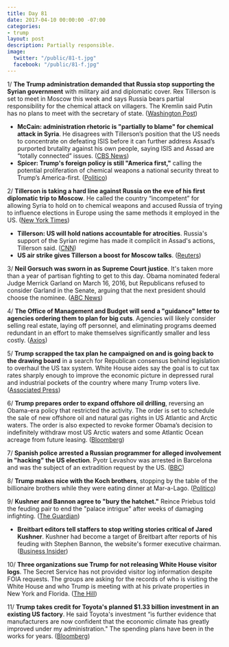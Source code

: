 ```yaml
---
title: Day 81
date: 2017-04-10 00:00:00 -07:00
categories:
- trump
layout: post
description: Partially responsible.
image:
  twitter: "/public/81-t.jpg"
  facebook: "/public/81-f.jpg"
---
```


1/ **The Trump administration demanded that Russia stop supporting the Syrian government** with military aid and diplomatic cover. Rex Tillerson is set to meet in Moscow this week and says Russia bears partial responsibility for the chemical attack on villagers. The Kremlin said Putin has no plans to meet with the secretary of state. ([Washington Post](https://www.washingtonpost.com/world/national-security/trump-officials-tell-russia-to-drop-its-support-for-syrias-assad/2017/04/09/c179d3ba-4713-440b-8192-a2838019554d_story.html))

* **McCain: administration rhetoric is "partially to blame" for chemical attack in Syria**. He disagrees with Tillerson’s position that the US needs to concentrate on defeating ISIS before it can further address Assad’s purported brutality against his own people, saying ISIS and Assad are “totally connected” issues. ([CBS News](http://www.cbsnews.com/news/mccain-says-administration-partially-to-blame-for-chemical-attack-in-syria/))
* **Spicer: Trump's foreign policy is still "America first,"** calling the potential proliferation of chemical weapons a national security threat to Trump’s America-first. ([Politico](http://www.politico.com/story/2017/04/trump-syria-america-first-237074))

2/ **Tillerson is taking a hard line against Russia on the eve of his first diplomatic trip to Moscow**. He called the country “incompetent” for allowing Syria to hold on to chemical weapons and accused Russia of trying to influence elections in Europe using the same methods it employed in the US. ([New York Times](https://www.nytimes.com/2017/04/09/us/politics/tillerson-russia-syria-chemical-weapons.html?_r=0))

* **Tillerson: US will hold nations accountable for atrocities**. Russia's support of the Syrian regime has made it complicit in Assad's actions, Tillerson said. ([CNN](http://www.cnn.com/2017/04/10/politics/syria-russia-iran-missile-strikes/))
* **US air strike gives Tillerson a boost for Moscow talks**. ([Reuters](http://www.reuters.com/article/us-usa-russia-tillerson-idUSKBN17C0D4))

3/ **Neil Gorsuch was sworn in as Supreme Court justice**. It's taken more than a year of partisan fighting to get to this day. Obama nominated federal Judge Merrick Garland on March 16, 2016, but Republicans refused to consider Garland in the Senate, arguing that the next president should choose the nominee. ([ABC News](http://abcnews.go.com/Politics/neil-gorsuch-sworn-supreme-court-justice/story?id=46699857))

4/ **The Office of Management and Budget will send a "guidance" letter to agencies ordering them to plan for big cuts**. Agencies will likely consider selling real estate, laying off personnel, and eliminating programs deemed redundant in an effort to make themselves significantly smaller and less costly. ([Axios](https://www.axios.com/mulvaney-will-order-agencies-to-plan-for-big-cuts-2352708352.html))

5/ **Trump scrapped the tax plan he campaigned on and is going back to the drawing board** in a search for Republican consensus behind legislation to overhaul the US tax system. White House aides say the goal is to cut tax rates sharply enough to improve the economic picture in depressed rural and industrial pockets of the country where many Trump voters live. ([Associated Press](http://hosted.ap.org/dynamic/stories/U/US_TRUMP_TAXES))

6/ **Trump prepares order to expand offshore oil drilling**, reversing an Obama-era policy that restricted the activity. The order is set to schedule the sale of new offshore oil and natural gas rights in US Atlantic and Arctic waters. The order is also expected to revoke former Obama’s decision to indefinitely withdraw most US Arctic waters and some Atlantic Ocean acreage from future leasing. ([Bloomberg](https://www.bloomberg.com/politics/articles/2017-04-06/trump-said-to-ready-order-to-expand-oil-drilling-in-u-s-waters))

7/ **Spanish police arrested a Russian programmer for alleged involvement in "hacking" the US election**. Pyotr Levashov was arrested in Barcelona and was the subject of an extradition request by the US. ([BBC](http://www.bbc.com/news/technology-39553250))

8/ **Trump makes nice with the Koch brothers**, stopping by the table of the billionaire brothers while they were eating dinner at Mar-a-Lago. ([Politico](http://www.politico.com/story/2017/04/donald-trump-david-bill-koch-brothers-237059))

9/ **Kushner and Bannon agree to "bury the hatchet."** Reince Priebus told the feuding pair to end the "palace intrigue" after weeks of damaging infighting. ([The Guardian](https://www.theguardian.com/us-news/2017/apr/09/bannon-and-kushner-agree-to-bury-the-hatchet-after-white-house-peace-talks))

* **Breitbart editors tell staffers to stop writing stories critical of Jared Kushner**. Kushner had become a target of Breitbart after reports of his feuding with Stephen Bannon, the website's former executive chairman. ([Business Insider](http://www.businessinsider.com/breitbart-jared-kushner-coverage-steve-bannon-2017-4?op=1))

10/ **Three organizations sue Trump for not releasing White House visitor logs**. The Secret Service has not provided visitor log information despite FOIA requests. The groups are asking for the records of who is visiting the White House and who Trump is meeting with at his private properties in New York and Florida. ([The Hill](http://thehill.com/homenews/administration/328058-dhs-sued-for-not-releasing-white-house-visitor-logs))

11/ **Trump takes credit for Toyota's planned $1.33 billion investment in an existing US factory**. He said Toyota's investment “is further evidence that manufacturers are now confident that the economic climate has greatly improved under my administration." The spending plans have been in the works for years. ([Bloomberg](https://www.bloomberg.com/politics/articles/2017-04-10/trump-takes-credit-as-toyota-spends-1-33-billion-on-camry-plant))